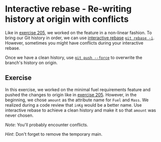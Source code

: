 # Interactive rebase -  Re-writing history at origin with conflicts

Like in [exercise 205](../205-remote-interactive-rebase/Readme.md), we worked on the feature in a non-linear fashion. To bring our Git history in order, we can use [interactive rebase](https://git-scm.com/docs/git-rebase#_interactive_mode) [`git rebase -i`](https://git-scm.com/docs/git-rebase#Documentation/git-rebase.txt--i). However, sometimes you might have conflicts during your interactive rebase. 

Once we have a clean history, use [`git push --force`](https://git-scm.com/docs/git-push#Documentation/git-push.txt---force) to overwrite the branch's history on origin.

## Exercise

In this exercise, we worked on the minimal fuel requirements feature and pushed the changes to origin like in [exercise 205](../205-remote-interactive-rebase/Readme.md). However, in the beginning, we chose `amount` as the attribute name for `Fuel` and `Mass`. We realized during a code review that `inKg` would be a better name. Use interactive rebase to achieve a clean history and make it so that `amount` was never chosen.

_Note_: You'll probably encounter conflicts.

_Hint_: Don't forget to remove the temporary main.

